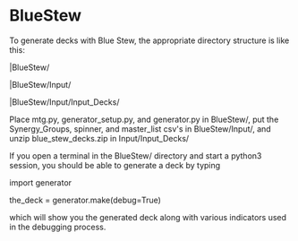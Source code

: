 # BlueStew

To generate decks with Blue Stew, the appropriate directory structure is like this:

|BlueStew/

|BlueStew/Input/

|BlueStew/Input/Input_Decks/

Place mtg.py, generator_setup.py, and generator.py in BlueStew/, put the Synergy_Groups, spinner, and master_list csv's in BlueStew/Input/, and unzip blue_stew_decks.zip in Input/Input_Decks/

If you open a terminal in the BlueStew/ directory and start a python3 session, you should be able to generate a deck by typing

import generator

the_deck = generator.make(debug=True)

which will show you the generated deck along with various indicators used in the debugging process.


